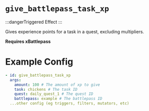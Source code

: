 # `give_battlepass_task_xp`
:::dangerTriggered Effect
:::

Gives experience points for a task in a quest, excluding multipliers.

**Requires xBattlepass**
# Example Config
```yaml
- id: give_battlepass_task_xp
  args:
    amount: 100 # The amount of xp to give
    task: chickens # The task ID
    quest: daily_quest_1 # The quest ID
    battlepass: example # The battlepass ID
  ...other config (eg triggers, filters, mutators, etc)
```
